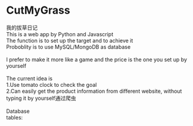 # CutMyGrass
我的拔草日记<br/>
This is a web app by Python and Javascript<br/>
The function is to set up the target and to achieve it<br/>
Proboblity is to use MySQL/MongoDB as database<br/>
<br/>
I prefer to make it more like a game and the price is the one you set up by yourself<br/>
<br/>
The current idea is<br/>
1.Use tomato clock to check the goal<br/>
2.Can easily get the product information from different website, without typing it by yourself通过爬虫<br/>
<br/>
Database<br/>
tables:
